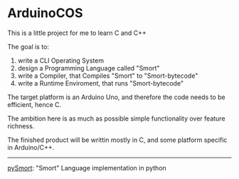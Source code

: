 # ArduinoCOS

This is a little project for me to learn C and C++

The goal is to:

1. write a CLI Operating System
2. design a Programming Language called "Smort"
3. write a Compiler, that Compiles "Smort" to "Smort-bytecode"
4. write a Runtime Enviroment, that runs "Smort-bytecode"

The target platform is an Arduino Uno, and therefore the code needs to be efficient, hence C.

The ambition here is as much as possible simple functionality over feature richness.

The finished product will be writtin mostly in C, and some platform specific in Arduino/C++.

---

[pySmort](https://github.com/SimonFJ20/ArduinoCOS/tree/pySmort): "Smort" Language implementation in python

